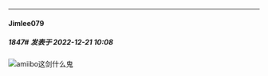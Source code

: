 

*****

####  Jimlee079  
##### 1847#       发表于 2022-12-21 10:08

<img src="https://static.saraba1st.com/image/smiley/face2017/053.png" referrerpolicy="no-referrer">amiibo这剑什么鬼

